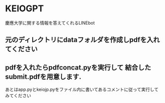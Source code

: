 # KEIOGPT
慶應大学に関する情報を答えてくれるLINEbot

## 元のディレクトリにdataフォルダを作成しpdfを入れてください
## pdfを入れたらpdfconcat.pyを実行して 結合したsubmit.pdfを用意します.
あとはapp.pyとkeiojp.pyをファイル内に書いてあるコメントに従って実行してみてください
